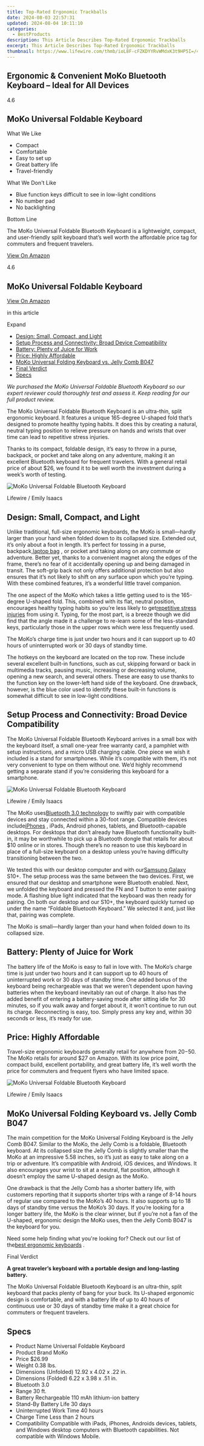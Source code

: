 ```yaml
---
title: Top-Rated Ergonomic Trackballs
date: 2024-08-03 22:57:31
updated: 2024-08-04 10:11:10
categories:
  - BestProducts
description: This Article Describes Top-Rated Ergonomic Trackballs
excerpt: This Article Describes Top-Rated Ergonomic Trackballs
thumbnail: https://www.lifewire.com/thmb/ioL8F-cFZKDYYRvWMdxK3t9HP5I=/400x300/filters:no_upscale():max_bytes(150000):strip_icc():format(webp)/LogitechLift-3-6717284c09d145349f84d0d1094d3862.jpg
---
```


## Ergonomic & Convenient MoKo Bluetooth Keyboard – Ideal for All Devices

4.6

## MoKo Universal Foldable Keyboard

 What We Like

* Compact
* Comfortable
* Easy to set up
* Great battery life
* Travel-friendly

 What We Don't Like

* Blue function keys difficult to see in low-light conditions
* No number pad
* No backlighting

 Bottom Line

 The MoKo Universal Foldable Bluetooth Keyboard is a lightweight, compact, and user-friendly split keyboard that’s well worth the affordable price tag for commuters and frequent travelers.

[View On Amazon](https://www.amazon.com/MoKo-Universal-Ultra-Thin-Bluetooth-Compatible/dp/B01EHSLFAY/?tag=lifewire-onsite-prod-20&ascsubtag=4780289%7Cn5042862dc88b4247855b5214c266875a05%7CB01EHSLFAY)

4.6

## MoKo Universal Foldable Keyboard

[View On Amazon](https://www.amazon.com/MoKo-Universal-Ultra-Thin-Bluetooth-Compatible/dp/B01EHSLFAY/?tag=lifewire-onsite-prod-20&ascsubtag=4780289%7Cn5042862dc88b4247855b5214c266875a05%7CB01EHSLFAY)

 in this article

 Expand

* [Design: Small, Compact, and Light](https://www.lifewire.com/#toc-design-small-compact-and-light)
* [Setup Process and Connectivity: Broad Device Compatibility](https://www.lifewire.com/#toc-setup-process-and-connectivity-broad-device-compatibility)
* [Battery: Plenty of Juice for Work](https://www.lifewire.com/#toc-battery-plenty-of-juice-for-work)
* [Price: Highly Affordable](https://www.lifewire.com/#toc-price-highly-affordable)
* [MoKo Universal Folding Keyboard vs. Jelly Comb B047](https://www.lifewire.com/#toc-moko-universal-folding-keyboard-vs-jelly-comb-b047)
* [Final Verdict](https://www.lifewire.com/#toc-final-verdict)
* [Specs](https://www.lifewire.com/#toc-full-spec)

 _We purchased the MoKo Universal Foldable Bluetooth Keyboard so our expert reviewer could thoroughly test and assess it. Keep reading for our full product review._

 The MoKo Universal Foldable Bluetooth Keyboard is an ultra-thin, split ergonomic keyboard. It features a unique 165-degree U-shaped fold that’s designed to promote healthy typing habits. It does this by creating a natural, neutral typing position to relieve pressure on hands and wrists that over time can lead to repetitive stress injuries.

 Thanks to its compact, foldable design, it’s easy to throw in a purse, backpack, or pocket and take along on any adventure, making it an excellent Bluetooth keyboard for frequent travelers. With a general retail price of about $26, we found it to be well worth the investment during a week’s worth of testing.

![MoKo Universal Foldable Bluetooth Keyboard](https://www.lifewire.com/thmb/gc10rUCSYdVdK9mjhhhyWwNX5Ns=/1500x0/filters:no_upscale():max_bytes(150000):strip_icc():format(webp)/Moko_ErgoKeyboards_2LW4147386_02-6aa51e84e0c246f0987efcf9b7a55ffa.jpg)

 Lifewire / Emily Isaacs

## Design: Small, Compact, and Light

 Unlike traditional, full-size ergonomic keyboards, the MoKo is small—hardly larger than your hand when folded down to its collapsed size. Extended out, it’s only about a foot in length. It’s perfect for tossing in a purse, backpack,[laptop bag](https://www.lifewire.com/best-laptop-bags-to-buy-4072282) , or pocket and taking along on any commute or adventure. Better yet, thanks to a convenient magnet along the edges of the frame, there’s no fear of it accidentally opening up and being damaged in transit. The soft-grip back not only offers additional protection but also ensures that it’s not likely to shift on any surface upon which you’re typing. With these combined features, it’s a wonderful little travel companion.

 The one aspect of the MoKo which takes a little getting used to is the 165-degree U-shaped fold. This, combined with its flat, neutral position, encourages healthy typing habits so you’re less likely to get[repetitive stress injuries](https://www.lifewire.com/game-play-and-streaming-4781449) from using it. Typing, for the most part, is a breeze though we did find that the angle made it a challenge to re-learn some of the less-standard keys, particularly those in the upper rows which were less frequently used.

 The MoKo’s charge time is just under two hours and it can support up to 40 hours of uninterrupted work or 30 days of standby time.

 The hotkeys on the keyboard are located on the top row. These include several excellent built-in functions, such as cut, skipping forward or back in multimedia tracks, pausing music, increasing or decreasing volume, opening a new search, and several others. These are easy to use thanks to the function key on the lower-left hand side of the keyboard. One drawback, however, is the blue color used to identify these built-in functions is somewhat difficult to see in low-light conditions.

## Setup Process and Connectivity: Broad Device Compatibility

 The MoKo Universal Foldable Bluetooth Keyboard arrives in a small box with the keyboard itself, a small one-year free warranty card, a pamphlet with setup instructions, and a micro USB charging cable. One piece we wish it included is a stand for smartphones. While it’s compatible with them, it’s not very convenient to type on them without one. We’d highly recommend getting a separate stand if you’re considering this keyboard for a smartphone.

![MoKo Universal Foldable Bluetooth Keyboard](https://www.lifewire.com/thmb/kSFKzJNiMoWHKHqKIec3JqHwGpw=/1500x0/filters:no_upscale():max_bytes(150000):strip_icc():format(webp)/Moko_ErgoKeyboards_2LW4147386_04-0b2a547be6764125ab80c1db9df177bf.jpg)

 Lifewire / Emily Isaacs

 The MoKo uses[Bluetooth 3.0 technology](https://www.lifewire.com/what-is-bluetooth-2377412) to swiftly pair with compatible devices and stay connected within a 30-foot range. Compatible devices include[iPhones](https://www.lifewire.com/iphone-and-ios-4781515) , iPads, Android phones, tablets, and Bluetooth-capable desktops. For desktops that don’t already have Bluetooth functionality built-in, it may be worthwhile to pick up a Bluetooth dongle that retails for about $10 online or in stores. Though there’s no reason to use this keyboard in place of a full-size keyboard on a desktop unless you’re having difficulty transitioning between the two.

 We tested this with our desktop computer and with our[Samsung Galaxy](https://www.lifewire.com/samsung-galaxy-s-phones-4156903) S10+. The setup process was the same between the two devices. First, we ensured that our desktop and smartphone were Bluetooth enabled. Next, we unfolded the keyboard and pressed the FN and T button to enter pairing mode. A flashing blue light indicated that the keyboard was then ready for pairing. On both our desktop and our S10+, the keyboard quickly turned up under the name “Foldable Bluetooth Keyboard.” We selected it and, just like that, pairing was complete.

 The MoKo is small—hardly larger than your hand when folded down to its collapsed size.

## Battery: Plenty of Juice for Work

 The battery life of the MoKo is easy to fall in love with. The MoKo’s charge time is just under two hours and it can support up to 40 hours of uninterrupted work or 30 days of standby time. One added bonus of the keyboard being rechargeable was that we weren’t dependent upon having batteries when the keyboard inevitably ran out of charge. It also has the added benefit of entering a battery-saving mode after sitting idle for 30 minutes, so if you walk away and forget about it, it won’t continue to run out its charge. Reconnecting is easy, too. Simply press any key and, within 30 seconds or less, it’s ready for use.

## Price: Highly Affordable

 Travel-size ergonomic keyboards generally retail for anywhere from $20-$50\. The MoKo retails for around $27 on Amazon. With its low price point, compact build, excellent portability, and great battery life, it’s well worth the price for commuters and frequent flyers who have limited space.

![MoKo Universal Foldable Bluetooth Keyboard](https://www.lifewire.com/thmb/_ZZ5LMz0jlm5vldVU2UTdDoXbeA=/1500x0/filters:no_upscale():max_bytes(150000):strip_icc():format(webp)/Moko_ErgoKeyboards_2LW4147386_05-fc37bb4154314025a1a1bfae6c6f5e24.jpg)

 Lifewire / Emily Isaacs

## MoKo Universal Folding Keyboard vs. Jelly Comb B047

 The main competition for the MoKo Universal Folding Keyboard is the Jelly Comb B047\. Similar to the MoKo, the Jelly Comb is a foldable, Bluetooth keyboard. At its collapsed size the Jelly Comb is slightly smaller than the MoKo at an impressive 5.58 inches, so it’s just as easy to take along on a trip or adventure. It’s compatible with Android, iOS devices, and Windows. It also encourages your wrist to sit at a neutral, flat position, although it doesn’t employ the same U-shaped design as the MoKo.

 One drawback is that the Jelly Comb has a shorter battery life, with customers reporting that it supports shorter trips with a range of 8-14 hours of regular use compared to the MoKo’s 40 hours. It also supports up to 18 days of standby time versus the MoKo’s 30 days. If you’re looking for a longer battery life, the MoKo is the clear winner, but if you’re not a fan of the U-shaped, ergonomic design the MoKo uses, then the Jelly Comb B047 is the keyboard for you.

 Need some help finding what you're looking for? Check out our list of the[best ergonomic keyboards](https://www.lifewire.com/best-ergonomic-keyboards-4147386) .

 Final Verdict

 **A great traveler’s keyboard with a portable design and long-lasting battery.**

 The MoKo Universal Foldable Bluetooth Keyboard is an ultra-thin, split keyboard that packs plenty of bang for your buck. Its U-shaped ergonomic design is comfortable, and with a battery life of up to 40 hours of continuous use or 30 days of standby time make it a great choice for commuters or frequent travelers.

## Specs

* Product Name  Universal Foldable Keyboard
* Product Brand  MoKo
* Price  $26.99
* Weight  0.38 lbs.
* Dimensions (Unfolded)  12.92 x 4.02 x .22 in.
* Dimensions (Folded)  6.22 x 3.98 x .51 in.
* Bluetooth  3.0
* Range  30 ft.
* Battery  Rechargeable 110 mAh lithium-ion battery
* Stand-By Battery Life  30 days
* Uninterrupted Work Time  40 hours
* Charge Time  Less than 2 hours
* Compatibility  Compatible with iPads, iPhones, Androids devices, tablets, and Windows desktop computers with Bluetooth capabilities. Not compatible with Windows Mobile.


<ins class="adsbygoogle"
     style="display:block"
     data-ad-format="autorelaxed"
     data-ad-client="ca-pub-7571918770474297"
     data-ad-slot="1223367746"></ins>



<ins class="adsbygoogle"
     style="display:block"
     data-ad-client="ca-pub-7571918770474297"
     data-ad-slot="8358498916"
     data-ad-format="auto"
     data-full-width-responsive="true"></ins>
